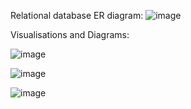 Relational database ER diagram:
![image](https://github.com/SaiyaPatel/Little-Lemon-Database/assets/159530691/e8ecf4eb-a916-43df-87f5-63b8577d946b)

Visualisations and Diagrams:

![image](https://github.com/SaiyaPatel/Little-Lemon-Database/assets/159530691/6ac73dbc-cf0d-4b43-81c9-e1a0e439485f)

![image](https://github.com/SaiyaPatel/Little-Lemon-Database/assets/159530691/979b2c55-7e41-47a6-a19e-07c43d31f37f)

![image](https://github.com/SaiyaPatel/Little-Lemon-Database/assets/159530691/b85e6341-8369-46c0-b0cf-829e9c79dd91)
